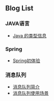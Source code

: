 ## Blog List

### JAVA语言

* [Java 的类型信息](java-class-type-info.md)

### Spring

* [Spring初体验](spring-intro.md)

### 消息队列

* [消息队列简介](mq-intro.md)
* [消息队列使用场景](mq-scene.md)

